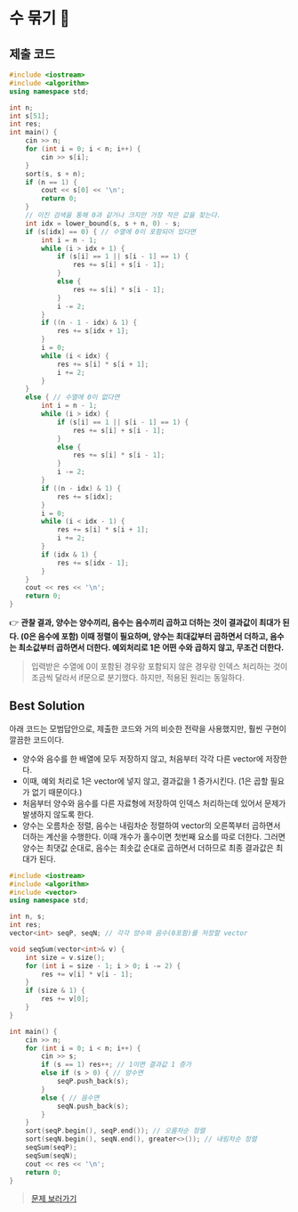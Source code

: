 # 수 묶기 🥇

## 제출 코드

```cpp
#include <iostream>
#include <algorithm>
using namespace std;

int n;
int s[51];
int res;
int main() {
    cin >> n;
    for (int i = 0; i < n; i++) {
        cin >> s[i];
    }
    sort(s, s + n);
    if (n == 1) {
        cout << s[0] << '\n';
        return 0;
    }
    // 이진 검색을 통해 0과 같거나 크지만 가장 작은 값을 찾는다.
    int idx = lower_bound(s, s + n, 0) - s;
    if (s[idx] == 0) { // 수열에 0이 포함되어 있다면
        int i = n - 1;
        while (i > idx + 1) {
            if (s[i] == 1 || s[i - 1] == 1) {
                res += s[i] + s[i - 1];
            }
            else {
                res += s[i] * s[i - 1];
            }
            i -= 2;
        }
        if ((n - 1 - idx) & 1) {
            res += s[idx + 1];
        }
        i = 0;
        while (i < idx) {
            res += s[i] * s[i + 1];
            i += 2;
        }
    }
    else { // 수열에 0이 없다면
        int i = n - 1;
        while (i > idx) {
            if (s[i] == 1 || s[i - 1] == 1) {
                res += s[i] + s[i - 1];
            }
            else {
                res += s[i] * s[i - 1];
            }
            i -= 2;
        }
        if ((n - idx) & 1) {
            res += s[idx];
        }
        i = 0;
        while (i < idx - 1) {
            res += s[i] * s[i + 1];
            i += 2;
        }
        if (idx & 1) {
            res += s[idx - 1];
        }
    }
    cout << res << '\n';
    return 0;
}
```

👉 **관찰 결과, 양수는 양수끼리, 음수는 음수끼리 곱하고 더하는 것이 결과값이 최대가 된다. (0은 음수에 포함) 이때 정렬이 필요하며, 양수는 최대값부터 곱하면서 더하고, 음수는 최소값부터 곱하면서 더한다. 예외처리로 1은 어떤 수와 곱하지 않고, 무조건 더한다.**

> 입력받은 수열에 0이 포함된 경우랑 포함되지 않은 경우랑 인덱스 처리하는 것이 조금씩 달라서 if문으로 분기했다. 하지만, 적용된 원리는 동일하다.

## Best Solution

아래 코드는 모범답안으로, 제출한 코드와 거의 비슷한 전략을 사용했지만, 훨씬 구현이 깔끔한 코드이다.

- 양수와 음수를 한 배열에 모두 저장하지 않고, 처음부터 각각 다른 vector에 저장한다.
- 이때, 예외 처리로 1은 vector에 넣지 않고, 결과값을 1 증가시킨다. (1은 곱할 필요가 없기 때문이다.)
- 처음부터 양수와 음수를 다른 자료형에 저장하여 인덱스 처리하는데 있어서 문제가 발생하지 않도록 한다.
- 양수는 오름차순 정렬, 음수는 내림차순 정렬하여 vector의 오른쪽부터 곱하면서 더하는 계산을 수행한다. 이때 개수가 홀수이면 첫번째 요소를 따로 더한다. 그러면 양수는 최댓값 순대로, 음수는 최솟값 순대로 곱하면서 더하므로 최종 결과값은 최대가 된다.

```cpp
#include <iostream>
#include <algorithm>
#include <vector>
using namespace std;

int n, s;
int res;
vector<int> seqP, seqN; // 각각 양수와 음수(0포함)를 저장할 vector

void seqSum(vector<int>& v) {
    int size = v.size();
    for (int i = size - 1; i > 0; i -= 2) {
        res += v[i] * v[i - 1];
    }
    if (size & 1) {
        res += v[0];
    }
}

int main() {
    cin >> n;
    for (int i = 0; i < n; i++) {
        cin >> s;
        if (s == 1) res++; // 1이면 결과값 1 증가
        else if (s > 0) { // 양수면
            seqP.push_back(s);
        }
        else { // 음수면
            seqN.push_back(s);
        }
    }
    sort(seqP.begin(), seqP.end()); // 오름차순 정렬
    sort(seqN.begin(), seqN.end(), greater<>()); // 내림차순 정렬
    seqSum(seqP);
    seqSum(seqN);
    cout << res << '\n';
    return 0;
}
```

> [문제 보러가기](https://www.acmicpc.net/problem/1744)
